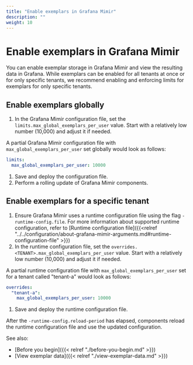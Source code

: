 ```yaml
---
title: "Enable exemplars in Grafana Mimir"
description: ""
weight: 10
---
```


# Enable exemplars in Grafana Mimir

You can enable exemplar storage in Grafana Mimir and view the resulting data in Grafana.
While exemplars can be enabled for all tenants at once or for only specific tenants, we recommend enabling and enforcing limits for exemplars for only specific tenants.

## Enable exemplars globally

1. In the Grafana Mimir configuration file, set the `limits.max_global_exemplars_per_user` value.
   Start with a relatively low number (10,000) and adjust it if needed.

A partial Grafana Mimir configuration file with `max_global_exemplars_per_user` set globally would look as follows:

```yaml
limits:
  max_global_exemplars_per_user: 10000
```

1. Save and deploy the configuration file.
1. Perform a rolling update of Grafana Mimir components.

## Enable exemplars for a specific tenant

1. Ensure Grafana Mimir uses a runtime configuration file using the flag `-runtime-config.file`.
   For more information about supported runtime configuration, refer to [Runtime configuration file]({{<relref "../../configuration/about-grafana-mimir-arguments.md#runtime-configuration-file" >}})
1. In the runtime configuration file, set the `overrides.<TENANT>.max_global_exemplars_per_user` value.
   Start with a relatively low number (10,000) and adjust it if needed.

A partial runtime configuration file with `max_global_exemplars_per_user` set for a tenant called "tenant-a" would look as follows:

```yaml
overrides:
  "tenant-a":
    max_global_exemplars_per_user: 10000
```

1. Save and deploy the runtime configuration file.

After the `-runtime-config.reload-period` has elapsed, components reload the runtime configuration file and use the updated configuration.

See also:

- [Before you begin]({{< relref "./before-you-begin.md" >}})
- [View exemplar data]({{< relref "./view-exemplar-data.md" >}})
